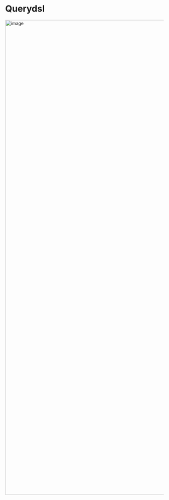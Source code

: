 # Querydsl
<img width="1512" alt="image" src="https://github.com/kwongwangjae/Querydsl/assets/121513336/85991b4f-17de-4260-903e-56188c6cd04b">
